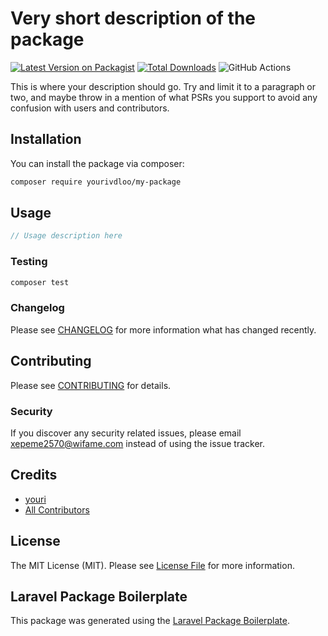 # Very short description of the package

[![Latest Version on Packagist](https://img.shields.io/packagist/v/yourivdloo/my-package.svg?style=flat-square)](https://packagist.org/packages/yourivdloo/my-package)
[![Total Downloads](https://img.shields.io/packagist/dt/yourivdloo/my-package.svg?style=flat-square)](https://packagist.org/packages/yourivdloo/my-package)
![GitHub Actions](https://github.com/yourivdloo/my-package/actions/workflows/main.yml/badge.svg)

This is where your description should go. Try and limit it to a paragraph or two, and maybe throw in a mention of what PSRs you support to avoid any confusion with users and contributors.

## Installation

You can install the package via composer:

```bash
composer require yourivdloo/my-package
```

## Usage

```php
// Usage description here
```

### Testing

```bash
composer test
```

### Changelog

Please see [CHANGELOG](CHANGELOG.md) for more information what has changed recently.

## Contributing

Please see [CONTRIBUTING](CONTRIBUTING.md) for details.

### Security

If you discover any security related issues, please email xepeme2570@wifame.com instead of using the issue tracker.

## Credits

-   [youri](https://github.com/yourivdloo)
-   [All Contributors](../../contributors)

## License

The MIT License (MIT). Please see [License File](LICENSE.md) for more information.

## Laravel Package Boilerplate

This package was generated using the [Laravel Package Boilerplate](https://laravelpackageboilerplate.com).
